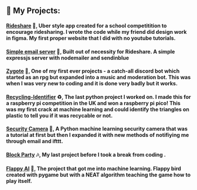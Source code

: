 


## 🌠 My Projects:
####  [Rideshare](https://github.com/PaddyCooper08/rideshare) 🚗, Uber style app created for a school competitition to encourage ridesharing. I wrote the code while my friend did design work in figma. My first proper website that I did with no youtube tutorials.

#### [Simple email server](https://github.com/PaddyCooper08/emailServer) 📨, Built out of necessity for Rideshare. A simple expressjs server with nodemailer and sendinblue

#### [Zygote](https://github.com/PaddyCooper08/Zygote-discord.py) 🤖, One of my first ever projects -  a catch-all discord bot which started as an rpg but expanded into a music and moderation bot. This was when I was very new to coding and it is done very badly but it works.

#### [Recycling-Identifier](https://github.com/PaddyCooper08/recycling-identifier) ♻, The last python project I worked on. I made this for a raspberry pi competition in the UK and won a raspberry pi pico! This was my first crack at machine learning and could identify the triangles on plastic to tell you if it was recycable or not.

#### [Security Camera](https://github.com/PaddyCooper08/SecurityCam) 📸, A Python machine learning security camera that was a tutorial at first but then I expanded it with new methods of notifiying me through email and ifttt.

#### [Block Party](https://github.com/PaddyCooper08/Block-party) 🎶, My last project before I took a break from coding .

#### [Flappy AI](https://github.com/PaddyCooper08/FlappyAi) 🐔, The project that got me into machine learning. Flappy bird created with pygame but with a NEAT algorithm teaching the game how to play itself.




